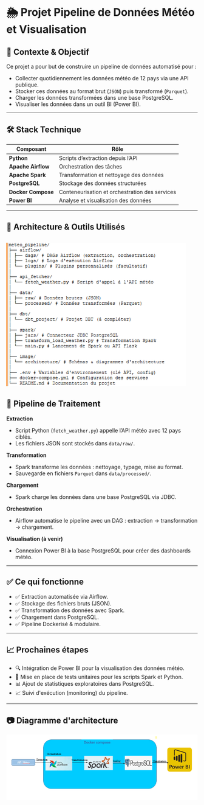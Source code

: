 # 🌦️ Projet Pipeline de Données Météo et Visualisation

## 📌 Contexte & Objectif

Ce projet a pour but de construire un pipeline de données automatisé pour :

- Collecter quotidiennement les données météo de 12 pays via une API publique.
- Stocker ces données au format brut (`JSON`) puis transformé (`Parquet`).
- Charger les données transformées dans une base PostgreSQL.
- Visualiser les données dans un outil BI (Power BI).

---

## 🛠️ Stack Technique

| Composant       | Rôle                                              |
|-----------------|---------------------------------------------------|
| **Python**      | Scripts d’extraction depuis l’API                 |
| **Apache Airflow** | Orchestration des tâches                        |
| **Apache Spark** | Transformation et nettoyage des données          |
| **PostgreSQL**  | Stockage des données structurées                  |
| **Docker Compose** | Conteneurisation et orchestration des services |
| **Power BI**    | Analyse et visualisation des données              |

---

## 📐 Architecture & Outils Utilisés


![Structure](image/structure.png)
---

## 🔄 Pipeline de Traitement

**Extraction**  
- Script Python (`fetch_weather.py`) appelle l’API météo avec 12 pays ciblés.  
- Les fichiers JSON sont stockés dans `data/raw/`.

**Transformation**  
- Spark transforme les données : nettoyage, typage, mise au format.  
- Sauvegarde en fichiers `Parquet` dans `data/processed/`.

**Chargement**  
- Spark charge les données dans une base PostgreSQL via JDBC.

**Orchestration**  
- Airflow automatise le pipeline avec un DAG : extraction → transformation → chargement.

**Visualisation (à venir)**  
- Connexion Power BI à la base PostgreSQL pour créer des dashboards météo.

---

## ✅ Ce qui fonctionne

- ✅ Extraction automatisée via Airflow.  
- ✅ Stockage des fichiers bruts (JSON).  
- ✅ Transformation des données avec Spark.  
- ✅ Chargement dans PostgreSQL.  
- ✅ Pipeline Dockerisé & modulaire.

---

## 📈 Prochaines étapes

- 🔍 Intégration de Power BI pour la visualisation des données météo.  
- 🧩 Mise en place de tests unitaires pour les scripts Spark et Python.  
- 📊 Ajout de statistiques exploratoires dans PostgreSQL.  
- 📈 Suivi d'exécution (monitoring) du pipeline.

---

## 📷 Diagramme d'architecture



![Architecture du pipeline](image/Architecture.png)
